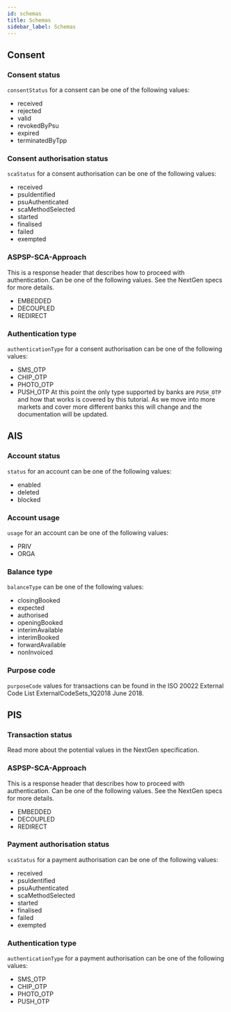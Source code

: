 ```yaml
---
id: schemas
title: Schemas
sidebar_label: Schemas
---
```

## Consent
### Consent status
`consentStatus` for a consent can be one of the following values:
- received
- rejected
- valid
- revokedByPsu
- expired
- terminatedByTpp

### Consent authorisation status
`scaStatus` for a consent authorisation can be one of the following values:
- received
- psuIdentified
- psuAuthenticated
- scaMethodSelected
- started
- finalised
- failed
- exempted

### ASPSP-SCA-Approach
This is a response header that describes how to proceed with authentication. 
Can be one of the following values. See the NextGen specs for more details.
- EMBEDDED
- DECOUPLED
- REDIRECT

### Authentication type
`authenticationType` for a consent authorisation can be one of the following values:
- SMS_OTP
- CHIP_OTP
- PHOTO_OTP
- PUSH_OTP
At this point the only type supported by banks are `PUSH_OTP` and how that works is covered by this tutorial. As we move into more markets and cover more different banks this will change and the documentation will be updated.

## AIS
### Account status
`status` for an account can be one of the following values:
- enabled
- deleted
- blocked

### Account usage
`usage` for an account can be one of the following values:
- PRIV
- ORGA

### Balance type
`balanceType` can be one of the following values:
- closingBooked
- expected
- authorised
- openingBooked
- interimAvailable
- interimBooked
- forwardAvailable
- nonInvoiced

### Purpose code
`purposeCode` values for transactions can be found in the ISO 20022 External Code List ExternalCodeSets_1Q2018 June 2018.

## PIS
### Transaction status
Read more about the potential values in the NextGen specification.

### ASPSP-SCA-Approach
This is a response header that describes how to proceed with authentication. 
Can be one of the following values. See the NextGen specs for more details.
- EMBEDDED
- DECOUPLED
- REDIRECT

### Payment authorisation status
`scaStatus` for a payment authorisation can be one of the following values:
- received
- psuIdentified
- psuAuthenticated
- scaMethodSelected
- started
- finalised
- failed
- exempted

### Authentication type
`authenticationType` for a payment authorisation can be one of the following values:
- SMS_OTP
- CHIP_OTP
- PHOTO_OTP
- PUSH_OTP

